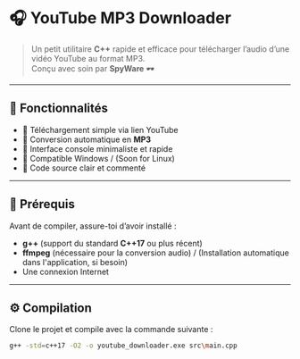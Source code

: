 # 🎧 YouTube MP3 Downloader

> Un petit utilitaire **C++** rapide et efficace pour télécharger l’audio d’une vidéo YouTube au format MP3.  
> Conçu avec soin par **SpyWare** 🕶️

---

## 🚀 Fonctionnalités

- 🔹 Téléchargement simple via lien YouTube  
- 🔹 Conversion automatique en **MP3**  
- 🔹 Interface console minimaliste et rapide  
- 🔹 Compatible Windows / (Soon for Linux)  
- 🔹 Code source clair et commenté

---

## 🧠 Prérequis

Avant de compiler, assure-toi d’avoir installé :

- **g++** (support du standard **C++17** ou plus récent)  
- **ffmpeg** (nécessaire pour la conversion audio) / (Installation automatique dans l'application, si besoin)
- Une connexion Internet

---

## ⚙️ Compilation

Clone le projet et compile avec la commande suivante :

```bash
g++ -std=c++17 -O2 -o youtube_downloader.exe src\main.cpp
